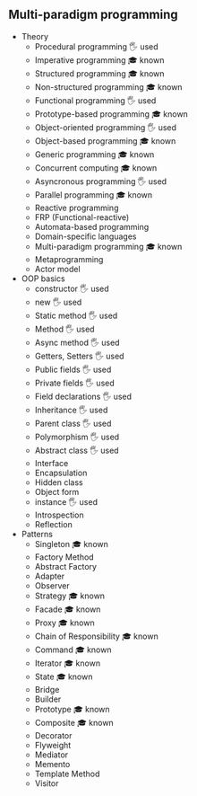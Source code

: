 ## Multi-paradigm programming

- Theory
  - Procedural programming 🖐️ used
  - Imperative programming 🎓 known
  - Structured programming 🎓 known
  - Non-structured programming 🎓 known
  - Functional programming 🖐️ used
  - Prototype-based programming 🎓 known
  - Object-oriented programming 🖐️ used
  - Object-based programming 🎓 known
  - Generic programming 🎓 known
  - Concurrent computing 🎓 known
  - Asyncronous programming 🖐️ used
  - Parallel programming 🎓 known
  - Reactive programming
  - FRP (Functional-reactive)
  - Automata-based programming
  - Domain-specific languages
  - Multi-paradigm programming 🎓 known
  - Metaprogramming
  - Actor model
- OOP basics
  - constructor 🖐️ used
  - new 🖐️ used
  - Static method 🖐️ used
  - Method 🖐️ used
  - Async method 🖐️ used
  - Getters, Setters 🖐️ used
  - Public fields 🖐️ used
  - Private fields 🖐️ used
  - Field declarations 🖐️ used
  - Inheritance 🖐️ used
  - Parent class 🖐️ used
  - Polymorphism 🖐️ used
  - Abstract class 🖐️ used
  - Interface
  - Encapsulation
  - Hidden class
  - Object form
  - instance 🖐️ used
  - Introspection
  - Reflection
- Patterns
  - Singleton 🎓 known
  - Factory Method
  - Abstract Factory
  - Adapter
  - Observer
  - Strategy 🎓 known
  - Facade 🎓 known
  - Proxy 🎓 known
  - Chain of Responsibility 🎓 known
  - Command 🎓 known
  - Iterator 🎓 known
  - State 🎓 known
  - Bridge
  - Builder
  - Prototype 🎓 known
  - Composite 🎓 known
  - Decorator
  - Flyweight
  - Mediator
  - Memento
  - Template Method
  - Visitor
